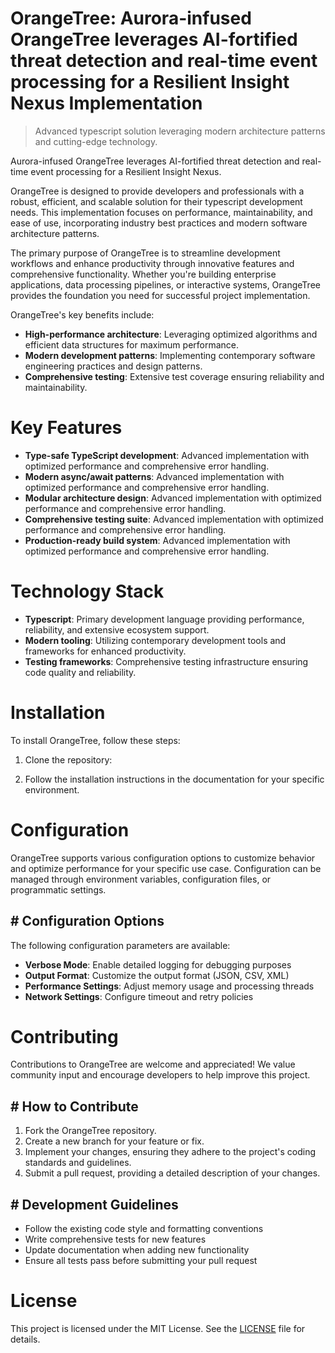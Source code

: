 <!-- fallback_OrangeTree_20250805201806_44673 -->

# OrangeTree: Aurora-infused OrangeTree leverages AI-fortified threat detection and real-time event processing for a Resilient Insight Nexus Implementation
> Advanced typescript solution leveraging modern architecture patterns and cutting-edge technology.

Aurora-infused OrangeTree leverages AI-fortified threat detection and real-time event processing for a Resilient Insight Nexus.

OrangeTree is designed to provide developers and professionals with a robust, efficient, and scalable solution for their typescript development needs. This implementation focuses on performance, maintainability, and ease of use, incorporating industry best practices and modern software architecture patterns.

The primary purpose of OrangeTree is to streamline development workflows and enhance productivity through innovative features and comprehensive functionality. Whether you're building enterprise applications, data processing pipelines, or interactive systems, OrangeTree provides the foundation you need for successful project implementation.

OrangeTree's key benefits include:

* **High-performance architecture**: Leveraging optimized algorithms and efficient data structures for maximum performance.
* **Modern development patterns**: Implementing contemporary software engineering practices and design patterns.
* **Comprehensive testing**: Extensive test coverage ensuring reliability and maintainability.

# Key Features

* **Type-safe TypeScript development**: Advanced implementation with optimized performance and comprehensive error handling.
* **Modern async/await patterns**: Advanced implementation with optimized performance and comprehensive error handling.
* **Modular architecture design**: Advanced implementation with optimized performance and comprehensive error handling.
* **Comprehensive testing suite**: Advanced implementation with optimized performance and comprehensive error handling.
* **Production-ready build system**: Advanced implementation with optimized performance and comprehensive error handling.

# Technology Stack

* **Typescript**: Primary development language providing performance, reliability, and extensive ecosystem support.
* **Modern tooling**: Utilizing contemporary development tools and frameworks for enhanced productivity.
* **Testing frameworks**: Comprehensive testing infrastructure ensuring code quality and reliability.

# Installation

To install OrangeTree, follow these steps:

1. Clone the repository:


2. Follow the installation instructions in the documentation for your specific environment.

# Configuration

OrangeTree supports various configuration options to customize behavior and optimize performance for your specific use case. Configuration can be managed through environment variables, configuration files, or programmatic settings.

## # Configuration Options

The following configuration parameters are available:

* **Verbose Mode**: Enable detailed logging for debugging purposes
* **Output Format**: Customize the output format (JSON, CSV, XML)
* **Performance Settings**: Adjust memory usage and processing threads
* **Network Settings**: Configure timeout and retry policies

# Contributing

Contributions to OrangeTree are welcome and appreciated! We value community input and encourage developers to help improve this project.

## # How to Contribute

1. Fork the OrangeTree repository.
2. Create a new branch for your feature or fix.
3. Implement your changes, ensuring they adhere to the project's coding standards and guidelines.
4. Submit a pull request, providing a detailed description of your changes.

## # Development Guidelines

* Follow the existing code style and formatting conventions
* Write comprehensive tests for new features
* Update documentation when adding new functionality
* Ensure all tests pass before submitting your pull request

# License

This project is licensed under the MIT License. See the [LICENSE](https://github.com/QOZU/OrangeTree/blob/main/LICENSE) file for details.
